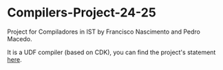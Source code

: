 # Compilers-Project-24-25

Project for Compiladores in IST by Francisco Nascimento and Pedro Macedo.

It is a UDF compiler (based on CDK), you can find the project's statement [here](https://web.tecnico.ulisboa.pt/~david.matos/w/pt/index.php/Compiladores/Projecto_de_Compiladores/Projecto_2024-2025/Manual_de_Refer%C3%AAncia_da_Linguagem_UDF).

